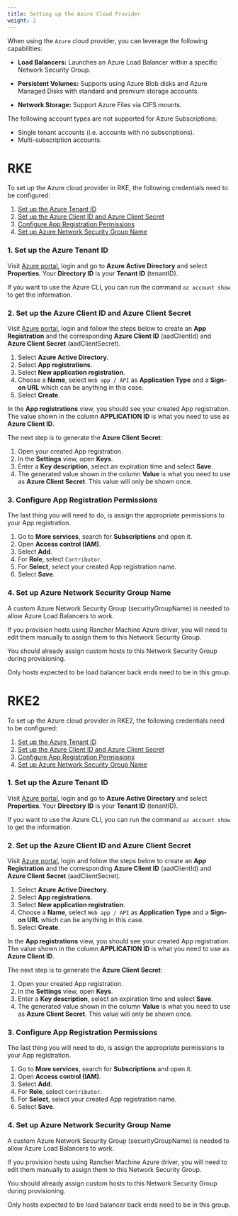 ```yaml
---
title: Setting up the Azure Cloud Provider
weight: 2
---
```


When using the `Azure` cloud provider, you can leverage the following capabilities:

- **Load Balancers:** Launches an Azure Load Balancer within a specific Network Security Group.

- **Persistent Volumes:** Supports using Azure Blob disks and Azure Managed Disks with standard and premium storage accounts.

- **Network Storage:** Support Azure Files via CIFS mounts.

The following account types are not supported for Azure Subscriptions:

- Single tenant accounts (i.e. accounts with no subscriptions).
- Multi-subscription accounts.

# RKE

To set up the Azure cloud provider in RKE, the following credentials need to be configured:

1. [Set up the Azure Tenant ID](#1-set-up-the-azure-tenant-id)
2. [Set up the Azure Client ID and Azure Client Secret](#2-set-up-the-azure-client-id-and-azure-client-secret)
3. [Configure App Registration Permissions](#3-configure-app-registration-permissions)
4. [Set up Azure Network Security Group Name](#4-set-up-azure-network-security-group-name)

### 1. Set up the Azure Tenant ID

Visit [Azure portal](https://portal.azure.com), login and go to **Azure Active Directory** and select **Properties**. Your **Directory ID** is your **Tenant ID** (tenantID).

If you want to use the Azure CLI, you can run the command `az account show` to get the information.

### 2. Set up the Azure Client ID and Azure Client Secret 

Visit [Azure portal](https://portal.azure.com), login and follow the steps below to create an **App Registration** and the corresponding **Azure Client ID** (aadClientId) and **Azure Client Secret** (aadClientSecret).

1. Select **Azure Active Directory**.
1. Select **App registrations**.
1. Select **New application registration**.
1. Choose a **Name**, select `Web app / API` as **Application Type** and a **Sign-on URL** which can be anything in this case.
1. Select **Create**.

In the **App registrations** view, you should see your created App registration. The value shown in the column **APPLICATION ID** is what you need to use as **Azure Client ID**.

The next step is to generate the **Azure Client Secret**:

1. Open your created App registration.
1. In the **Settings** view, open **Keys**.
1. Enter a **Key description**, select an expiration time and select **Save**.
1. The generated value shown in the column **Value** is what you need to use as **Azure Client Secret**. This value will only be shown once.

### 3. Configure App Registration Permissions

The last thing you will need to do, is assign the appropriate permissions to your App registration.

1. Go to **More services**, search for **Subscriptions** and open it.
1. Open **Access control (IAM)**.
1. Select **Add**.
1. For **Role**, select `Contributor`.
1. For **Select**, select your created App registration name.
1. Select **Save**.

### 4. Set up Azure Network Security Group Name

A custom Azure Network Security Group (securityGroupName) is needed to allow Azure Load Balancers to work.

If you provision hosts using Rancher Machine Azure driver, you will need to edit them manually to assign them to this Network Security Group.

You should already assign custom hosts to this Network Security Group during provisioning.

Only hosts expected to be load balancer back ends need to be in this group.


# RKE2

To set up the Azure cloud provider in RKE2, the following credentials need to be configured:

1. [Set up the Azure Tenant ID](#1-set-up-the-azure-tenant-id)
2. [Set up the Azure Client ID and Azure Client Secret](#2-set-up-the-azure-client-id-and-azure-client-secret)
3. [Configure App Registration Permissions](#3-configure-app-registration-permissions)
4. [Set up Azure Network Security Group Name](#4-set-up-azure-network-security-group-name)

### 1. Set up the Azure Tenant ID

Visit [Azure portal](https://portal.azure.com), login and go to **Azure Active Directory** and select **Properties**. Your **Directory ID** is your **Tenant ID** (tenantID).

If you want to use the Azure CLI, you can run the command `az account show` to get the information.

### 2. Set up the Azure Client ID and Azure Client Secret 

Visit [Azure portal](https://portal.azure.com), login and follow the steps below to create an **App Registration** and the corresponding **Azure Client ID** (aadClientId) and **Azure Client Secret** (aadClientSecret).

1. Select **Azure Active Directory**.
1. Select **App registrations**.
1. Select **New application registration**.
1. Choose a **Name**, select `Web app / API` as **Application Type** and a **Sign-on URL** which can be anything in this case.
1. Select **Create**.

In the **App registrations** view, you should see your created App registration. The value shown in the column **APPLICATION ID** is what you need to use as **Azure Client ID**.

The next step is to generate the **Azure Client Secret**:

1. Open your created App registration.
1. In the **Settings** view, open **Keys**.
1. Enter a **Key description**, select an expiration time and select **Save**.
1. The generated value shown in the column **Value** is what you need to use as **Azure Client Secret**. This value will only be shown once.

### 3. Configure App Registration Permissions

The last thing you will need to do, is assign the appropriate permissions to your App registration.

1. Go to **More services**, search for **Subscriptions** and open it.
1. Open **Access control (IAM)**.
1. Select **Add**.
1. For **Role**, select `Contributor`.
1. For **Select**, select your created App registration name.
1. Select **Save**.

### 4. Set up Azure Network Security Group Name

A custom Azure Network Security Group (securityGroupName) is needed to allow Azure Load Balancers to work.

If you provision hosts using Rancher Machine Azure driver, you will need to edit them manually to assign them to this Network Security Group.

You should already assign custom hosts to this Network Security Group during provisioning.

Only hosts expected to be load balancer back ends need to be in this group.